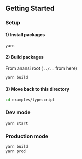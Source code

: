 ## Getting Started

### Setup

#### 1) Install packages

```bash
yarn
```

#### 2) Build packages

From anansi root (`../..` from here)

```bash
yarn build
```

#### 3) Move back to this directory

```bash
cd examples/typescript
```

### Dev mode

```bash
yarn start
```

### Production mode

```bash
yarn build
yarn prod
```
